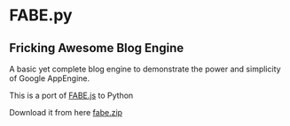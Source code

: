 FABE.py
=======

Fricking Awesome Blog Engine
----------------------------

A basic yet complete blog engine to demonstrate the power and simplicity of Google AppEngine.

This is a port of [FABE.js](http://github.com/GeorgeNava/fabe) to Python

Download it from here [fabe.zip](http://github.com/GeorgeNava/fabe-py/downloads)


